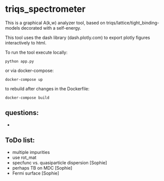  # triqs_spectrometer
 
 This is a graphical A(k,w) analyzer tool, based on triqs/lattice/tight_binding-models decorated with a self-energy. 
 
 This tool uses the dash library (dash.plotly.com) to export plotly figures interactively to html.

 To run the tool execute locally:
 ```
 python app.py
 ```
 or via docker-compose:
 ```
 docker-compose up
 ```
 to rebuild after changes in the Dockerfile:
 ```
 docker-compose build
 ```

## questions:
* 

## ToDo list: 
* multiple impurities
* use rot_mat
* specfunc vs. quasiparticle dispersion [Sophie]
* perhaps TB on MDC [Sophie]
* Fermi surface [Sophie]
